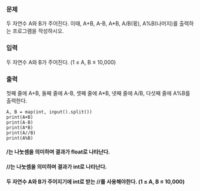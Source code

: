 ### 문제
두 자연수 A와 B가 주어진다. 이때, A+B, A-B, A*B, A/B(몫), A%B(나머지)를 출력하는 프로그램을 작성하시오. 

### 입력
두 자연수 A와 B가 주어진다. (1 ≤ A, B ≤ 10,000)

### 출력
첫째 줄에 A+B, 둘째 줄에 A-B, 셋째 줄에 A*B, 넷째 줄에 A/B, 다섯째 줄에 A%B를 출력한다.

    A, B = map(int, input().split())
    print(A+B)
    print(A-B)
    print(A*B)
    print(A//B)
    print(A%B)

#### /는 나눗셈을 의미하며 결과가 float로 나타난다.
#### //는 나눗셈을 의미하며 결과가 int로 나타난다.
#### 두 자연수 A와 B가 주어지기에 int로 받는 //를 사용해야한다. (1 ≤ A, B ≤ 10,000)
